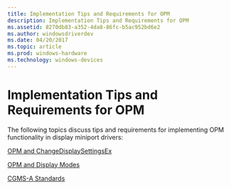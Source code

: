 ```yaml
---
title: Implementation Tips and Requirements for OPM
description: Implementation Tips and Requirements for OPM
ms.assetid: 8270db83-a352-4da8-86fc-b5ac952bd6e2
ms.author: windowsdriverdev
ms.date: 04/20/2017
ms.topic: article
ms.prod: windows-hardware
ms.technology: windows-devices
---
```


# Implementation Tips and Requirements for OPM


The following topics discuss tips and requirements for implementing OPM functionality in display miniport drivers:

[OPM and ChangeDisplaySettingsEx](opm-and-changedisplaysettingsex.md)

[OPM and Display Modes](opm-and-display-modes.md)

[CGMS-A Standards](cgms-a-standards.md)

 

 





